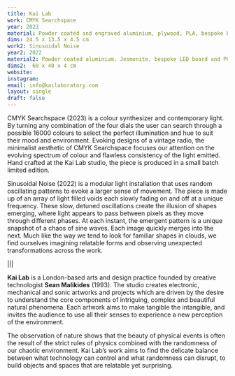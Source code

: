 ```yaml
---
title: Kai Lab
work: CMYK Searchspace
year: 2023
material: Powder coated and engraved aluminium, plywood, PLA, bespoke LED board and PCB. Power cable included
dims: 24.5 x 13.5 x 4.5 cm
work2: Sinusoidal Noise
year2: 2022
material2: Powder coated aluminium, Jesmonite, bespoke LED board and PCB
dims2:  60 x 40 x 4 cm
website: 
instagram:
email: info@kailaboratory.com
layout: single
draft: false
---
```


CMYK Searchspace (2023) is a colour synthesizer and contemporary light. By turning any combination of the four dials the user can search through a possible 16000 colours to select the perfect illumination and hue to suit their mood and environment. Evoking designs of a vintage radio, the minimalist aesthetic of CMYK Searchspace focuses our attention on the evolving spectrum of colour and flawless consistency of the light emitted. Hand crafted at the Kai Lab studio, the piece is produced in a small batch limited edition.

Sinusoidal Noise (2022) is a modular light installation that uses random oscillating patterns to evoke a larger sense of movement. The piece is made up of an array of light filled voids each slowly fading on and off at a unique frequency. These slow, detuned oscillations create the illusion of shapes emerging, where light appears to pass between pixels as they move through different phases. At each instant, the emergent pattern is a unique snapshot of a chaos of sine waves. Each image quickly merges into the next. Much like the way we tend to look for familiar shapes in clouds, we find ourselves imagining relatable forms and observing unexpected transformations across the work.

|||

<b>Kai Lab</b> is a London-based arts and design practice founded by creative technologist <b>Sean Malikides</b> (1993). The studio creates electronic, mechanical and sonic artworks and projects which are driven by the desire to understand the core components of intriguing, complex and beautiful natural phenomena. Each artwork aims to make tangible the intangible, and invites the audience to use all their senses to experience a new perception of the environment.

The observation of nature shows that the beauty of physical events is often the result of the strict rules of physics combined with the randomness of our chaotic environment. Kai Lab’s work aims to find the delicate balance between what technology can control and what randomness can disrupt, to build objects and spaces that are relatable yet surprising.
